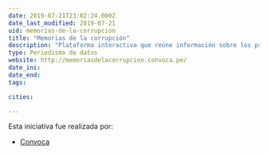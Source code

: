 ```yaml
---
date: 2019-07-21T23:02:24.000Z
date_last_modified: 2019-07-21
uid: memorias-de-la-corrupcion
title: "Memorias de la corrupción"
description: "Plataforma interactiva que reúne información sobre los principales casos de corrupción ocurridos en el Perú en los últimos 40 años."
type: Periodismo de datos
website: http://memoriasdelacorrupcion.convoca.pe/
date_ini: 
date_end: 
tags:

cities: 

---
```


Esta iniciativa fue realizada por:

- [Convoca](/i/convoca.html)

